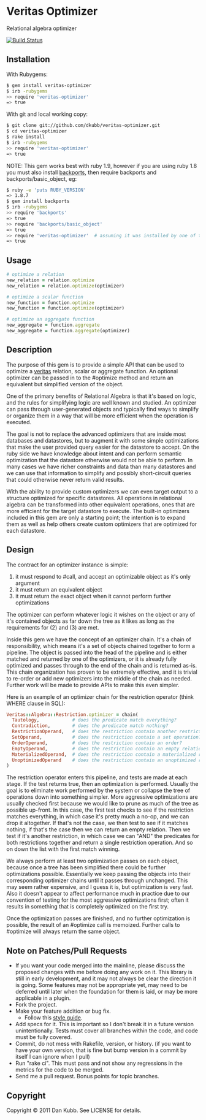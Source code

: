 # Veritas Optimizer

Relational algebra optimizer

[![Build Status](https://secure.travis-ci.org/dkubb/veritas-optimizer.png)](http://travis-ci.org/dkubb/veritas-optimizer)

## Installation

With Rubygems:

```bash
$ gem install veritas-optimizer
$ irb -rubygems
>> require 'veritas-optimizer'
=> true
```

With git and local working copy:

```bash
$ git clone git://github.com/dkubb/veritas-optimizer.git
$ cd veritas-optimizer
$ rake install
$ irb -rubygems
>> require 'veritas-optimizer'
=> true
```

NOTE: This gem works best with ruby 1.9, however if you are using ruby 1.8 you must also install [backports](https://rubygems.org/gems/backports), then require backports and backports/basic_object, eg:

```bash
$ ruby -e 'puts RUBY_VERSION'
=> 1.8.7
$ gem install backports
$ irb -rubygems
>> require 'backports'
=> true
>> require 'backports/basic_object'
=> true
>> require 'veritas-optimizer'  # assuming it was installed by one of the two methods above
=> true
```

## Usage

```ruby
# optimize a relation
new_relation = relation.optimize
new_relation = relation.optimize(optimizer)

# optimize a scalar function
new_function = function.optimize
new_function = function.optimize(optimizer)

# optimize an aggregate function
new_aggregate = function.aggregate
new_aggregate = function.aggregate(optimizer)
```

## Description

The purpose of this gem is to provide a simple API that can be used to optimize a [veritas](https://github.com/dkubb/veritas) relation, scalar or aggregate function. An optional optimizer can be passed in to the #optimize method and return an equivalent but simplified version of the object.

One of the primary benefits of Relational Algebra is that it's based on logic, and the rules for simplifying logic are well known and studied. An optimizer can pass through user-generated objects and typically find ways to simplify or organize them in a way that will be more efficient when the operation is executed.

The goal is not to replace the advanced optimizers that are inside most databases and datastores, but to augment it with some simple optimizations that make the user provided query easier for the datastore to accept. On the ruby side we have knowledge about intent and can perform semantic optimization that the datastore otherwise would not be able to perform. In many cases we have richer constraints and data than many datastores and we can use that information to simplify and possibly short-circuit queries that could otherwise never return valid results.

With the ability to provide custom optimizers we can even target output to a structure optimized for specific datastores. All operations in relational algebra can be transformed into other equivalent operations, ones that are more efficient for the target datastore to execute. The built-in optimizers included in this gem are only a starting point; the intention is to expand them as well as help others create custom optimizers that are optimized for each datastore.

## Design

The contract for an optimizer instance is simple:

1. it must respond to #call, and accept an optimizable object as it's only argument
2. it must return an equivalent object
3. it must return the exact object when it cannot perform further optimizations

The optimizer can perform whatever logic it wishes on the object or any of it's contained objects as far down the tree as it likes as long as the requirements for (2) and (3) are met.

Inside this gem we have the concept of an optimizer chain. It's a chain of responsibility, which means it's a set of objects chained together to form a pipeline. The object is passed into the head of the pipeline and is either matched and returned by one of the optimizers, or it is already fully optimized and passes through to the end of the chain and is returned as-is. This chain organization has proven to be extremely effective, and it is trivial to re-order or add new optimizers into the middle of the chain as needed. Further work will be made to provide APIs to make this even simpler.

Here is an example of an optimizer chain for the restriction operator (think WHERE clause in SQL):

```ruby
Veritas::Algebra::Restriction.optimizer = chain(
  Tautology,            # does the predicate match everything?
  Contradiction,        # does the predicate match nothing?
  RestrictionOperand,   # does the restriction contain another restriction?
  SetOperand,           # does the restriction contain a set operation?
  OrderOperand,         # does the restriction contain an order?
  EmptyOperand,         # does the restriction contain an empty relation?
  MaterializedOperand,  # does the restriction contain a materialized relation?
  UnoptimizedOperand    # does the restriction contain an unoptimized relation?
)
```

The restriction operator enters this pipeline, and tests are made at each stage. If the test returns true, then an optimization is performed. Usually the goal is to eliminate work performed by the system or collapse the tree of operations down into something simpler. More aggressive optimizations are usually checked first because we would like to prune as much of the tree as possible up-front. In this case, the first test checks to see if the restriction matches everything, in which case it's pretty much a no-op, and we can drop it altogether. If that's not the case, we then test to see if it matches nothing, if that's the case then we can return an empty relation. Then we test if it's another restriction, in which case we can "AND" the predicates for both restrictions together and return a single restriction operation. And so on down the list with the first match winning.

We always perform at least two optimization passes on each object, because once a tree has been simplified there could be further optimizations possible. Essentially we keep passing the objects into their corresponding optimizer chains until it passes through unchanged. This may seem rather expensive, and I guess it is, but optimization is very fast. Also it doesn't appear to affect performance much in practice due to our convention of testing for the most aggressive optimizations first; often it results in something that is completely optimized on the first try.

Once the optimization passes are finished, and no further optimization is possible, the result of an #optimize call is memoized. Further calls to #optimize will always return the same object.

## Note on Patches/Pull Requests

* If you want your code merged into the mainline, please discuss the proposed changes with me before doing any work on it. This library is still in early development, and it may not always be clear the direction it is going. Some features may not be appropriate yet, may need to be deferred until later when the foundation for them is laid, or may be more applicable in a plugin.
* Fork the project.
* Make your feature addition or bug fix.
  * Follow this [style guide](https://github.com/dkubb/styleguide).
* Add specs for it. This is important so I don't break it in a future version unintentionally. Tests must cover all branches within the code, and code must be fully covered.
* Commit, do not mess with Rakefile, version, or history.  (if you want to have your own version, that is fine but bump version in a commit by itself I can ignore when I pull)
* Run "rake ci". This must pass and not show any regressions in the
  metrics for the code to be merged.
* Send me a pull request. Bonus points for topic branches.

## Copyright

Copyright &copy; 2011 Dan Kubb. See LICENSE for details.
